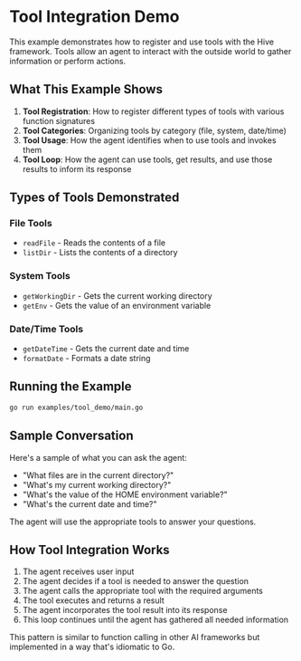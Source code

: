 # Tool Integration Demo

This example demonstrates how to register and use tools with the Hive framework. Tools allow an agent to interact with the outside world to gather information or perform actions.

## What This Example Shows

1. **Tool Registration**: How to register different types of tools with various function signatures
2. **Tool Categories**: Organizing tools by category (file, system, date/time)
3. **Tool Usage**: How the agent identifies when to use tools and invokes them
4. **Tool Loop**: How the agent can use tools, get results, and use those results to inform its response

## Types of Tools Demonstrated

### File Tools
- `readFile` - Reads the contents of a file
- `listDir` - Lists the contents of a directory

### System Tools
- `getWorkingDir` - Gets the current working directory
- `getEnv` - Gets the value of an environment variable

### Date/Time Tools
- `getDateTime` - Gets the current date and time
- `formatDate` - Formats a date string

## Running the Example

```bash
go run examples/tool_demo/main.go
```

## Sample Conversation

Here's a sample of what you can ask the agent:

- "What files are in the current directory?"
- "What's my current working directory?"
- "What's the value of the HOME environment variable?"
- "What's the current date and time?"

The agent will use the appropriate tools to answer your questions.

## How Tool Integration Works

1. The agent receives user input
2. The agent decides if a tool is needed to answer the question
3. The agent calls the appropriate tool with the required arguments
4. The tool executes and returns a result
5. The agent incorporates the tool result into its response
6. This loop continues until the agent has gathered all needed information

This pattern is similar to function calling in other AI frameworks but implemented in a way that's idiomatic to Go. 